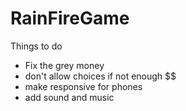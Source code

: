 # RainFireGame

Things to do
- Fix the grey money
- don't allow choices if not enough $$
- make responsive for phones
- add sound and music
